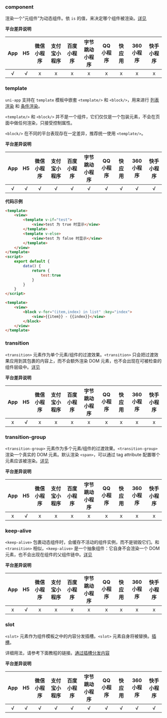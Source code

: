 ### component

渲染一个“元组件”为动态组件。依 `is` 的值，来决定哪个组件被渲染。[详见](https://cn.vuejs.org/v2/api/#component)



**平台差异说明**

|App|H5	|微信小程序	|支付宝小程序	|百度小程序	|字节跳动小程序	|QQ小程序	|快应用	|360小程序	|快手小程序|
|:-:|:-:|:-:		|:-:			|:-:		|:-:			|:-:		|:-:	|:-:		|:-:		|
|√	|√	|x			|x				|x			|x				|x			|x		|x			|x			|





### template

`uni-app` 支持在 `template` 模板中嵌套 `<template/>` 和 `<block/>`，用来进行 [列表渲染](https://uniapp.dcloud.io/vue-basics?id=listrendering) 和 [条件渲染](https://uniapp.dcloud.io/vue-basics?id=condition)。

`<template/>` 和 `<block/>` 并不是一个组件，它们仅仅是一个包装元素，不会在页面中做任何渲染，只接受控制属性。

`<block/>` 在不同的平台表现存在一定差异，推荐统一使用 `<template/>`。


**平台差异说明**

|App|H5	|微信小程序	|支付宝小程序	|百度小程序	|字节跳动小程序	|QQ小程序	|快应用	|360小程序	|快手小程序|
|:-:|:-:|:-:		|:-:			|:-:		|:-:			|:-:		|:-:	|:-:		|:-:		|
|√	|√	|√			|√				|√			|√				|√			|√		|√			|√			|


**代码示例**


```html
<template>
    <view>
        <template v-if="test">
            <view>test 为 true 时显示</view>
        </template>
        <template v-else>
            <view>test 为 false 时显示</view>
        </template>
    </view>
</template>
<script>
    export default {
        data() {
            return {
				test:true
            }
        }
    }
</script> 
```


```html
<template>
    <view>
        <block v-for="(item,index) in list" :key="index">
            <view>{{item}} - {{index}}</view>
        </block>
    </view>
</template>
```




### transition

`<transition>` 元素作为单个元素/组件的过渡效果。`<transition>` 只会把过渡效果应用到其包裹的内容上，而不会额外渲染 DOM 元素，也不会出现在可被检查的组件层级中。[详见](https://cn.vuejs.org/v2/api/#transition)


**平台差异说明**

|App|H5	|微信小程序	|支付宝小程序	|百度小程序	|字节跳动小程序	|QQ小程序	|快应用	|360小程序	|快手小程序|
|:-:|:-:|:-:		|:-:			|:-:		|:-:			|:-:		|:-:	|:-:		|:-:		|
|x	|√	|x			|x				|x			|x				|x			|x		|x			|x			|




### transition-group

`<transition-group>` 元素作为多个元素/组件的过渡效果。`<transition-group>` 渲染一个真实的 DOM 元素。默认渲染 `<span>`，可以通过 tag attribute 配置哪个元素应该被渲染。[详见](https://cn.vuejs.org/v2/api/#transition-group)



**平台差异说明**

|App|H5	|微信小程序	|支付宝小程序	|百度小程序	|字节跳动小程序	|QQ小程序	|快应用	|360小程序	|快手小程序|
|:-:|:-:|:-:		|:-:			|:-:		|:-:			|:-:		|:-:	|:-:		|:-:		|
|x	|√	|x			|x				|x			|x				|x			|x		|x			|x			|




### keep-alive

`<keep-alive>` 包裹动态组件时，会缓存不活动的组件实例，而不是销毁它们。和 `<transition>` 相似，`<keep-alive>` 是一个抽象组件：它自身不会渲染一个 DOM 元素，也不会出现在组件的父组件链中。[详见](https://cn.vuejs.org/v2/api/#keep-alive)


**平台差异说明**

|App|H5	|微信小程序	|支付宝小程序	|百度小程序	|字节跳动小程序	|QQ小程序	|快应用	|360小程序	|快手小程序|
|:-:|:-:|:-:		|:-:			|:-:		|:-:			|:-:		|:-:	|:-:		|:-:		|
|x	|√	|x			|x				|x			|x				|x			|x		|x			|x			|



### slot

`<slot>` 元素作为组件模板之中的内容分发插槽。`<slot>` 元素自身将被替换。[插槽](https://uniapp.dcloud.io/vue-components?id=%e6%8f%92%e6%a7%bd)。

详细用法，请参考下面教程的链接。[通过插槽分发内容](https://cn.vuejs.org/v2/guide/components.html#%E9%80%9A%E8%BF%87%E6%8F%92%E6%A7%BD%E5%88%86%E5%8F%91%E5%86%85%E5%AE%B9)


**平台差异说明**

|App|H5	|微信小程序	|支付宝小程序	|百度小程序	|字节跳动小程序	|QQ小程序	|快应用	|360小程序	|快手小程序|
|:-:|:-:|:-:		|:-:			|:-:		|:-:			|:-:		|:-:	|:-:		|:-:		|
|√	|√	|√			|√				|√			|√				|√			|√		|√			|√			|

